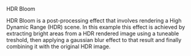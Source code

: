 HDR Bloom

HDR Bloom is a post-processing effect that involves rendering a High Dynamic Range (HDR) scene.
In this example this effect is achieved by extracting bright areas from a HDR rendered image
using a tuneable treshold, then applying a gaussian blur effect to that result and finally combining
it with the original HDR image.